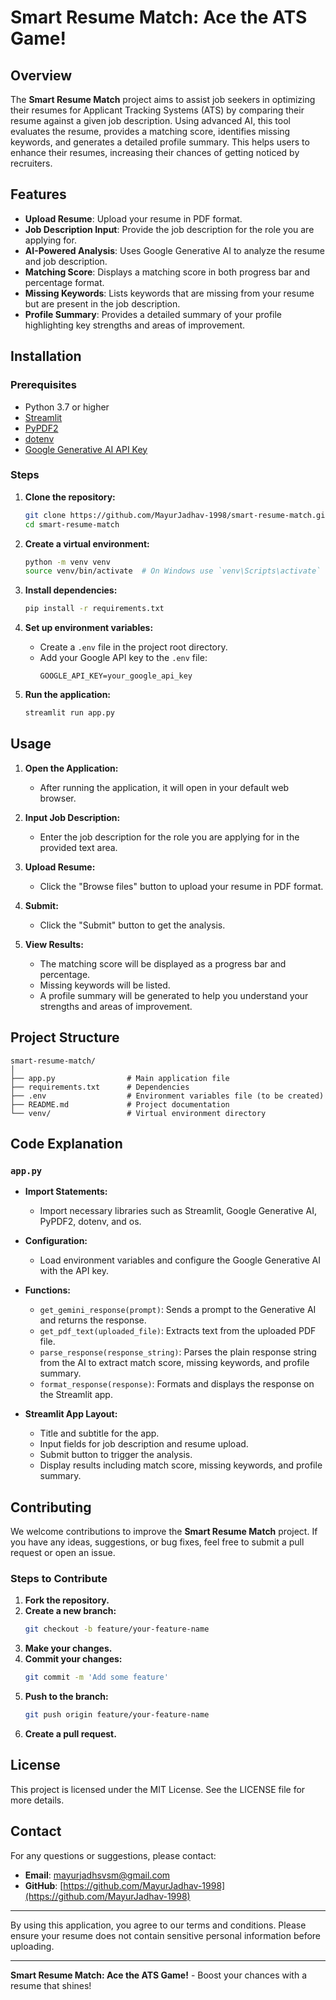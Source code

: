 # Smart Resume Match: Ace the ATS Game!

## Overview

The **Smart Resume Match** project aims to assist job seekers in optimizing their resumes for Applicant Tracking Systems (ATS) by comparing their resume against a given job description. Using advanced AI, this tool evaluates the resume, provides a matching score, identifies missing keywords, and generates a detailed profile summary. This helps users to enhance their resumes, increasing their chances of getting noticed by recruiters.

## Features

- **Upload Resume**: Upload your resume in PDF format.
- **Job Description Input**: Provide the job description for the role you are applying for.
- **AI-Powered Analysis**: Uses Google Generative AI to analyze the resume and job description.
- **Matching Score**: Displays a matching score in both progress bar and percentage format.
- **Missing Keywords**: Lists keywords that are missing from your resume but are present in the job description.
- **Profile Summary**: Provides a detailed summary of your profile highlighting key strengths and areas of improvement.

## Installation

### Prerequisites

- Python 3.7 or higher
- [Streamlit](https://streamlit.io/)
- [PyPDF2](https://pypi.org/project/PyPDF2/)
- [dotenv](https://pypi.org/project/python-dotenv/)
- [Google Generative AI API Key](https://console.cloud.google.com/)

### Steps

1. **Clone the repository:**
   ```bash
   git clone https://github.com/MayurJadhav-1998/smart-resume-match.git
   cd smart-resume-match
   ```

2. **Create a virtual environment:**
   ```bash
   python -m venv venv
   source venv/bin/activate  # On Windows use `venv\Scripts\activate`
   ```

3. **Install dependencies:**
   ```bash
   pip install -r requirements.txt
   ```

4. **Set up environment variables:**
   - Create a `.env` file in the project root directory.
   - Add your Google API key to the `.env` file:
     ```
     GOOGLE_API_KEY=your_google_api_key
     ```

5. **Run the application:**
   ```bash
   streamlit run app.py
   ```

## Usage

1. **Open the Application:**
   - After running the application, it will open in your default web browser.

2. **Input Job Description:**
   - Enter the job description for the role you are applying for in the provided text area.

3. **Upload Resume:**
   - Click the "Browse files" button to upload your resume in PDF format.

4. **Submit:**
   - Click the "Submit" button to get the analysis.

5. **View Results:**
   - The matching score will be displayed as a progress bar and percentage.
   - Missing keywords will be listed.
   - A profile summary will be generated to help you understand your strengths and areas of improvement.

## Project Structure

```plaintext
smart-resume-match/
│
├── app.py                # Main application file
├── requirements.txt      # Dependencies
├── .env                  # Environment variables file (to be created)
├── README.md             # Project documentation
└── venv/                 # Virtual environment directory
```

## Code Explanation

### `app.py`

- **Import Statements:**
  - Import necessary libraries such as Streamlit, Google Generative AI, PyPDF2, dotenv, and os.
  
- **Configuration:**
  - Load environment variables and configure the Google Generative AI with the API key.

- **Functions:**
  - `get_gemini_response(prompt)`: Sends a prompt to the Generative AI and returns the response.
  - `get_pdf_text(uploaded_file)`: Extracts text from the uploaded PDF file.
  - `parse_response(response_string)`: Parses the plain response string from the AI to extract match score, missing keywords, and profile summary.
  - `format_response(response)`: Formats and displays the response on the Streamlit app.

- **Streamlit App Layout:**
  - Title and subtitle for the app.
  - Input fields for job description and resume upload.
  - Submit button to trigger the analysis.
  - Display results including match score, missing keywords, and profile summary.

## Contributing

We welcome contributions to improve the **Smart Resume Match** project. If you have any ideas, suggestions, or bug fixes, feel free to submit a pull request or open an issue.

### Steps to Contribute

1. **Fork the repository.**
2. **Create a new branch:**
   ```bash
   git checkout -b feature/your-feature-name
   ```
3. **Make your changes.**
4. **Commit your changes:**
   ```bash
   git commit -m 'Add some feature'
   ```
5. **Push to the branch:**
   ```bash
   git push origin feature/your-feature-name
   ```
6. **Create a pull request.**

## License

This project is licensed under the MIT License. See the LICENSE file for more details.

## Contact

For any questions or suggestions, please contact:
- **Email**: [mayurjadhsvsm@gmail.com](mailto:mayurjadhavsm@gmail.com)
- **GitHub**: [https://github.com/MayurJadhav-1998](https://github.com/MayurJadhav-1998)

---

By using this application, you agree to our terms and conditions. Please ensure your resume does not contain sensitive personal information before uploading.

---

**Smart Resume Match: Ace the ATS Game!** - Boost your chances with a resume that shines!
```
